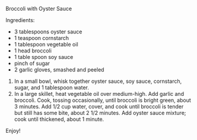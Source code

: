 Broccoli with Oyster Sauce

Ingredients:
- 3 tablespoons oyster sauce
- 1 teaspoon cornstarch
- 1 tablespoon vegetable oil
- 1 head broccoli
- 1 table spoon soy sauce
- pinch of sugar
- 2 garlic gloves, smashed and peeled

1. In a small bowl, whisk together oyster sauce, soy sauce, cornstarch, sugar, and 1 tablespoon water.
2. In a large skillet, heat vegetable oil over medium-high. Add garlic and broccoli. Cook, tossing occasionally, until broccoli is bright green, about 3 minutes. Add 1/2 cup water, cover, and cook until broccoli is tender but still has some bite, about 2 1/2 minutes. Add oyster sauce mixture; cook until thickened, about 1 minute.

Enjoy!